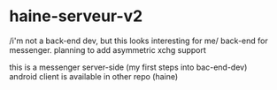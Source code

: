 # haine-serveur-v2
/i'm not a back-end dev, but this looks interesting for me/ back-end for messenger. planning to add asymmetric xchg support   
  
this is a messenger server-side (my first steps into bac-end-dev)  
android client is available in other repo (haine)

